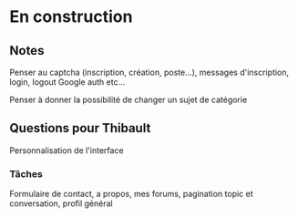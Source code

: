 # En construction

## Notes

Penser au captcha (inscription, création, poste...), messages d'inscription, login, logout
Google auth etc...

Penser à donner la possibilité de changer un sujet de catégorie

## Questions pour Thibault

Personnalisation de l'interface

### Tâches

Formulaire de contact, a propos, mes forums, pagination topic et conversation, profil général
